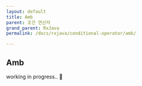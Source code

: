 ```yaml
---
layout: default
title: Amb
parent: 조건 연산자
grand_parent: RxJava
permalink: /docs/rxjava/conditional-operator/amb/

---
```


## Amb



working in progress.. 🚧
